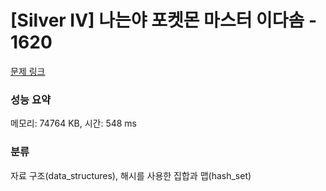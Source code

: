 # [Silver IV] 나는야 포켓몬 마스터 이다솜 - 1620 

[문제 링크](https://www.acmicpc.net/problem/1620) 

### 성능 요약

메모리: 74764 KB, 시간: 548 ms

### 분류

자료 구조(data_structures), 해시를 사용한 집합과 맵(hash_set)

